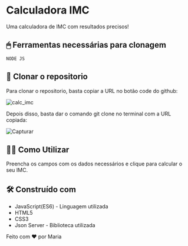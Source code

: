 # Calculadora IMC

Uma calculadora de IMC com resultados precisos!


## 🖱 Ferramentas necessárias para clonagem

```
NODE JS 
```

## 🚀 Clonar o repositorio

Para clonar o repositorio, basta copiar a URL no botão code do github: 

![calc_imc](https://github.com/maria18-ai/calculadora-imc-react/assets/131560480/8c0b9aac-0dee-4701-8fe9-15c913cdf22c)



Depois disso, basta dar o comando git clone no terminal com a URL copiada: 

![Capturar](https://github.com/maria18-ai/cardapio-online/assets/131560480/7e0775a8-1c10-4cf9-924e-27d6a752d68d)



## 👩‍💻 Como Utilizar

Preencha os campos com os dados necessários e clique para calcular o seu IMC.



## 🛠️ Construído com

* JavaScript(ES6) - Linguagem utilizada
* HTML5
* CSS3
* Json Server - Biblioteca utilizada
  

Feito com ❤ por Maria 
